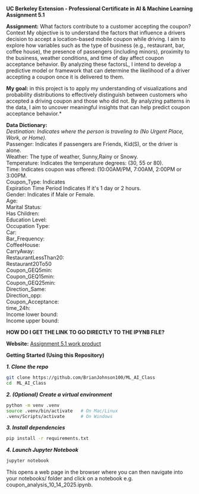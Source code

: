 
**UC Berkeley Extension - Professional Certificate in AI & Machine Learning Assignment 5.1**

**Assignment:** What factors contribute to a customer accepting the coupon?
Context My objective is to understand the factors that influence a drivers decision to accept a location-based mobile coupon while driving. I aim to explore how variables such as the type of business (e.g., restaurant, bar, coffee house), the presence of passengers (including minors), proximity to the business, weather conditions, and time of day affect coupon acceptance behavior. By analyzing these factorsL, I intend to develop a predictive model or framework that can determine the likelihood of a driver accepting a coupon once it is delivered to them.

**My goal:** in this project is to apply my understanding of visualizations and probability distributions to effectively distinguish between customers who accepted a driving coupon and those who did not. By analyzing patterns in the data, I aim to uncover meaningful insights that can help predict coupon acceptance behavior.*

**Data Dictionary:<br>**
*Destination:        Indicates where the person is traveling to (No Urgent Place, Work, or Home).<br>*
Passenger:          Indicates if passengers are Friends, Kid(S), or the driver is alone.<br>
Weather:            The type of weather, Sunny,Rainy or Snowy.<br>
Temperature:        Indicates the temperature degrees: (30, 55 or 80).<br>
Time:               Indicates coupon was offered: (10:00AM/PM, 7:00AM, 2:00PM or 3:00PM.<br>
Coupon_Type:        Indicates <br>
Expiration Time Period  Indicates If it's 1 day or 2 hours.<br>
Gender:             Indicates if Male or Female.<br>
Age:                <br>
Marital Status:     <br>
Has Children:       <br>
Education Level:    <br>
Occupation Type:    <br>
Car:                <br>
Bar_Frequency:      <br>
CoffeeHouse:        <br>
CarryAway:          <br>
RestaurantLessThan20:<br>
Restaurant20To50     <br>
Coupon_GEQ5min:     <br>
Coupon_GEQ15min:    <br>
Coupon_GEQ25min:    <br>
Direction_Same:     <br>
Direction_opp:      <br>
Coupon_Acceptance:  <br>
time_24h:           <br>
Income lower bound: <br>
Income upper bound: <br>


**HOW DO I GET THE LINK TO GO DIRECTLY TO THE IPYNB FILE?**

**Website:**
[Assignment 5.1 work product](https://github.com/BrianJohnson100/ML_AI_Class/blob/main/coupon_analysis_10_14_2025.ipynb?short_path=ef19478)


**Getting Started (Using this Repository)**

***1.  Clone the repo***
```bash
git clone https://github.com/BrianJohnson100/ML_AI_Class
cd  ML_AI_Class
```

***2.  (Optional) Create a virtual environment***
```bash
python -m venv .venv
source .venv/bin/activate   # On Mac/Linux
.venv/Scripts/activate      # On Windows
```

***3. Install dependencies***
```bash
pip install -r requirements.txt
```

***4. Launch Jupyter Notebook***
```bash
jupyter notebook
```
This opens a web page in the browser where you can then navigate into your notebooks/ folder and click on a notebook e.g. coupon_analysis_10_14_2025.ipynb.